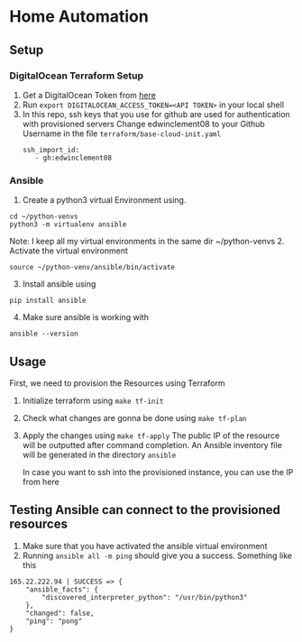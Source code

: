 # Home Automation

## Setup

### DigitalOcean Terraform Setup

1. Get a DigitalOcean Token from [here](https://cloud.digitalocean.com/account/api)
2. Run `export DIGITALOCEAN_ACCESS_TOKEN=<API TOKEN>` in your local shell
4. In this repo, ssh keys that you use for github are used for authentication with provisioned servers
   Change edwinclement08 to your Github Username in the file `terraform/base-cloud-init.yaml`
   ```
   ssh_import_id:
      - gh:edwinclement08
   ```
### Ansible 

1. Create a python3 virtual Environment using.
```
cd ~/python-venvs
python3 -m virtualenv ansible
```
  Note: I keep all my virtual environments in the same dir ~/python-venvs
2. Activate the virtual environment
```
source ~/python-venv/ansible/bin/activate
```
3. Install ansible using
```
pip install ansible
```
4. Make sure ansible is working with 
```
ansible --version          
```

## Usage
First, we need to provision the Resources using Terraform

1. Initialize terraform using `make tf-init`
2. Check what changes are gonna be done using `make tf-plan`
3. Apply the changes using `make tf-apply`
   The public IP of the resource will be outputted after command completion.
   An Ansible inventory file will be generated in the directory `ansible`

   In case you want to ssh into the provisioned instance, you can use the IP from here

## Testing Ansible can connect to the provisioned resources

1. Make sure that you have activated the ansible virtual environment
2. Running `ansible all -m ping` should give you a success.
   Something like this
```
165.22.222.94 | SUCCESS => {
    "ansible_facts": {
        "discovered_interpreter_python": "/usr/bin/python3"
    },
    "changed": false,
    "ping": "pong"
}
```
